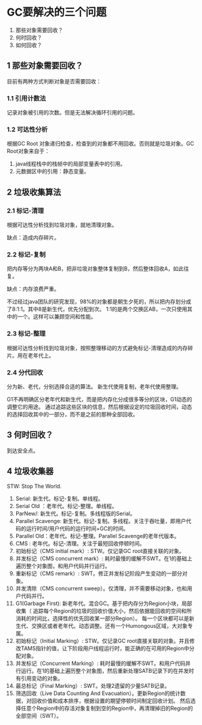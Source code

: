 # GC要解决的三个问题

1. 那些对象需要回收？
2. 何时回收？
3. 如何回收？

## 1 那些对象需要回收？

目前有两种方式判断对象是否需要回收：

### 1.1 引用计数法

记录对象被引用的次数。但是无法解决循环引用的问题。

### 1.2 可达性分析

根据GC Root 对象递归检查，检查到的对象都不用回收。否则就是垃圾对象。GC Root对象来自于：

1. java线程栈中的栈帧中的局部变量表中的引用。
2. 元数据区中的引用：静态变量。

## 2 垃圾收集算法

### 2.1 标记-清理

根据可达性分析找到垃圾对象，就地清理对象。

缺点：造成内存碎片。

### 2.2 标记-复制

把内存等分为两块A和B，把非垃圾对象整体复制到B，然后整体回收A，如此往复。

缺点：内存浪费严重。

不过经过java团队的研究发现，98%的对象都是朝生夕死的，所以把内存划分成了8:1:1。其中8是新生代，优先分配到次。 1:1的是两个交换区AB，一次只使用其中的一个。这样可以兼顾空间和性能。

### 2.3 标记-整理

根据可达性分析找到垃圾对象，按照整理移动的方式避免标记-清理造成的内存碎片。用在老年代上。

### 2.4 分代回收

分为新、老代，分别选择合适的算法。 新生代使用复制，老年代使用整理。

G1不再明确区分老年代和新生代，而是把内存化分成很多等分的区块，G1动态的调整它的用途。 通过追踪这些区块的信息，然后根据设定的垃圾回收时间，动态的选择回收其中的一部分，而不是之前的那种全部回收。

## 3 何时回收？

到达安全点。

## 4 垃圾收集器

STW: Stop The World.

1. Serial: 新生代。标记-复制。单线程。
2. Serial Old ：老年代。标记-整理。单线程。
3. ParNew/: 新生代。标记-复制。多线程版的Serial。
4. Parallel Scavenge: 新生代。标记-复制。多线程。关注于吞吐量，即用户代码的运行时间/用户代码的运行时间+GC的时间。
5. Parallel Old：老年代。标记-整理。Parallel Scavenge的老年代版本。
6. CMS : 老年代。标记-清理。关注于最短回收停顿时间。
  1. 初始标记（CMS initial mark）: STW。仅记录GC root直接关联的对象。
  2. 并发标记（CMS concurrent mark）: 耗时最慢的缓解不SWT。在1的基础上遍历整个对象图，和用户代码并行运行。
  3. 重新标记（CMS remark）: SWT。修正并发标记阶段产生变动的一部分对象。
  4. 并发清除（CMS concurrent sweep）。仅清理，并不需要移动对象，也和用户代码并行。
7. G1(Garbage First): 新老年代。混合GC。基于把内存分为Region小块，局部收集（ 追踪每个Region的垃圾的回收价值大小，然后依据能回收的空间和所消耗的时间比，选择性的优先回收某一部分Region）。
   每一个区块都可以是新生代、交换区或者老年代。动态调整。还有一个Humongous区域，大对象专属。
  1. 初始标记（Initial Marking）: STW。仅记录GC root直接关联的对象。并且修改TAMS指针的值，让下阶段用户线程运行时，能正确的在可用的Region中分配对象。
  2. 并发标记（Concurrent Marking）: 耗时最慢的缓解不SWT。和用户代码并行运行。在1的基础上遍历整个对象图，然后重新处理SATB记录下的在并发时有引用变动的对象。
  3. 最总标记（Final Marking）: SWT。处理2遗留的少量SATB记录。
  4. 筛选回收（Live Data Counting And Evacuation）。更新Region的统计数据，对回收价值和成本排序，根据设置的期望停顿时间制定回收计划。
     然后选择任意个Region中的存活对象复制到空的Region中，再清理掉旧的Region的全部空间（SWT）。




